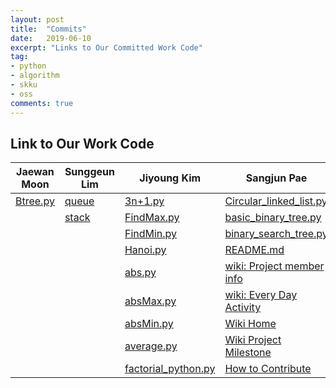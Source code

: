 ```yaml
---
layout: post
title:  "Commits"
date:   2019-06-10
excerpt: "Links to Our Committed Work Code"
tag:
- python
- algorithm
- skku
- oss
comments: true
---
```


## Link to Our Work Code

| <center>Jaewan Moon</center> | <center>Sunggeun Lim</center> | <center>Jiyoung Kim</center> | <center>Sangjun Pae</center> |
|---|---|---|---|
|[Btree.py](https://github.com/19-1-skku-oss/2019-1-OSS-E5/blob/master/BTree.py)|[queue](https://github.com/19-1-skku-oss/2019-1-OSS-E5/blob/master/Python/data_structures/queue)|[3n+1.py](https://github.com/19-1-skku-oss/2019-1-OSS-E5/blob/master/Python/maths_revised/3n%2B1.py)|[Circular_linked_list.py](https://github.com/19-1-skku-oss/2019-1-OSS-E5/blob/master/Python/data_structures/linked_list/Circular_linked_list.py)
||[stack](https://github.com/19-1-skku-oss/2019-1-OSS-E5/blob/master/Python/data_structures/stack)|[FindMax.py](https://github.com/19-1-skku-oss/2019-1-OSS-E5/blob/master/Python/maths_revised/FindMax.py)|[basic_binary_tree.py](https://github.com/19-1-skku-oss/2019-1-OSS-E5/blob/master/Python/data_structures/graphs%20%26%20tree/binary%20tree/basic_binary_tree.py)
|||[FindMin.py](https://github.com/19-1-skku-oss/2019-1-OSS-E5/blob/master/Python/maths_revised/FindMin.py)|[binary_search_tree.py](https://github.com/19-1-skku-oss/2019-1-OSS-E5/blob/master/Python/data_structures/graphs%20%26%20tree/binary%20tree/binary_search_tree.py)
|||[Hanoi.py](https://github.com/19-1-skku-oss/2019-1-OSS-E5/blob/master/Python/maths_revised/Hanoi.py)|[README.md](https://github.com/19-1-skku-oss/2019-1-OSS-E5/blob/master/README.md)
|||[abs.py](https://github.com/19-1-skku-oss/2019-1-OSS-E5/blob/master/Python/maths_revised/abs.py)|[wiki: Project member info](https://github.com/19-1-skku-oss/2019-1-OSS-E5/wiki/Project-member-information)
|||[absMax.py](https://github.com/19-1-skku-oss/2019-1-OSS-E5/blob/master/Python/maths_revised/absMax.py)|[wiki: Every Day Activity](https://github.com/19-1-skku-oss/2019-1-OSS-E5/wiki/Every-Day-Activity)
|||[absMin.py](https://github.com/19-1-skku-oss/2019-1-OSS-E5/blob/master/absMin.py)|[Wiki Home](https://github.com/19-1-skku-oss/2019-1-OSS-E5/wiki)
|||[average.py](https://github.com/19-1-skku-oss/2019-1-OSS-E5/blob/master/Python/maths_revised/average.py)|[Wiki Project Milestone](https://github.com/19-1-skku-oss/2019-1-OSS-E5/wiki/Project-Milestone)
|||[factorial_python.py](https://github.com/19-1-skku-oss/2019-1-OSS-E5/blob/master/Python/maths_revised/factorial_python.py)|[How to Contribute](https://github.com/19-1-skku-oss/2019-1-OSS-E5/blob/master/CONTRIBUTING.md)

